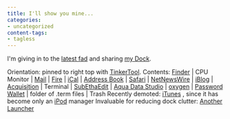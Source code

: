 ```yaml
---
title: I'll show you mine...
categories:
- uncategorized
content-tags:
- tagless
---
```


I'm giving in to the [latest fad][1] and sharing [my
Dock][2].

   [1]: http://www.kottke.org/03/10/031001your_dock_if.html
   [2]: http://phobia.com/space/Journal/Technology/I%27ll+show+you+mine.../dock-2003-10-01.jpg

Orientation: pinned to right top with [TinkerTool][3].
Contents: [Finder][4] | CPU Monitor | [Mail][5] | [Fire][6] | [iCal][7] | [Address Book][8]  | [Safari][9] | [NetNewsWire][10] | [iBlog][11] | [Acquisition][12] | Terminal | [SubEthaEdit][13] | [Aqua Data Studio][14] | [oxygen][15] | [Password Wallet][16] | folder of .term files | Trash
Recently demoted: [iTunes][17] , since it has become only an [iPod][18] manager
Invaluable for reducing dock clutter: [Another Launcher][19]

   [3]: http://www.bresink.de/osx/TinkerTool2.html
   [4]: http://www.apple.com/macosx/jaguar/finder.html
   [5]: http://www.apple.com/macosx/jaguar/mail.html
   [6]: http://fire.sourceforge.net/
   [7]: http://www.apple.com/ical/
   [8]: http://www.apple.com/macosx/jaguar/addressbook.html
   [9]: http://www.apple.com/safari/
   [10]: http://ranchero.com/netnewswire/
   [11]: http://www.lifli.com/Products/iBlog/
   [12]: http://www.acquisitionx.com/
   [13]: http://wwwbruegge.in.tum.de/projects/hydra/subethaedit/
   [14]: http://www.aquafold.com/
   [15]: http://www.oxygenxml.com/
   [16]: http://www.selznick.com/products/passwordwallet/
   [17]: http://www.apple.com/itunes/
   [18]: http://www.apple.com/ipod/
   [19]: http://www.petermaurer.de/anotherlauncher/
